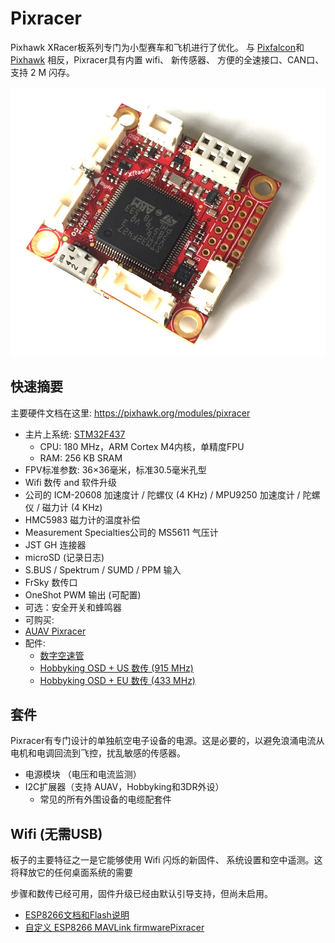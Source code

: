 # Pixracer


Pixhawk XRacer板系列专门为小型赛车和飞机进行了优化。 与 [Pixfalcon](../flight_controller/pixfalcon.md)和[Pixhawk](../flight_controller/pixhawk.md) 相反，Pixracer具有内置 wifi、 新传感器、 方便的全速接口、CAN口、支持 2 M 闪存。

![](../../assets/hardware/hardware-pixracer.jpg)

## 快速摘要

主要硬件文档在这里: https://pixhawk.org/modules/pixracer


-   主片上系统:  [STM32F437](http://www.st.com/web/en/catalog/mmc/FM141/SC1169/SS1577/LN1789)
    - CPU: 180 MHz，ARM Cortex M4内核，单精度FPU
    - RAM: 256 KB SRAM
-   FPV标准参数: 36×36毫米，标准30.5毫米孔型
-   Wifi 数传 and 软件升级
-   公司的 ICM-20608 加速度计 / 陀螺仪 (4 KHz) / MPU9250 加速度计 / 陀螺仪 / 磁力计 (4 KHz)
-   HMC5983 磁力计的温度补偿
-   Measurement Specialties公司的 MS5611 气压计
-   JST GH 连接器
-   microSD (记录日志)
-   S.BUS / Spektrum / SUMD / PPM 输入
-   FrSky 数传口
-   OneShot PWM 输出 (可配置)
-   可选：安全开关和蜂鸣器
-   可购买:
 -   [AUAV Pixracer](http://www.auav.co/product-p/xr-v1.htm)
-   配件:
    - [数字空速管](http://www.hobbyking.com/hobbyking/store/__62752__HKPilot_32_Digital_Air_Speed_Sensor_And_Pitot_Tube_Set.html)
    - [Hobbyking OSD + US 数传 (915 MHz)](http://www.hobbyking.com/hobbyking/store/__74651__Micro_HKPilot_Telemetry_Radio_Module_with_On_Screen_Display_OSD_unit_915MHz_.html)
    - [Hobbyking OSD + EU 数传 (433 MHz)](http://www.hobbyking.com/hobbyking/store/__74650__Micro_HKPilot_Telemetry_Radio_Module_with_On_Screen_Display_OSD_unit_433MHz_.html)

## 套件

Pixracer有专门设计的单独航空电子设备的电源。这是必要的，以避免浪涌电流从电机和电调回流到飞控，扰乱敏感的传感器。

- 电源模块 （电压和电流监测）
- I2C扩展器（支持 AUAV，Hobbyking和3DR外设）
  - 常见的所有外围设备的电缆配套件

## Wifi (无需USB)

板子的主要特征之一是它能够使用 Wifi 闪烁的新固件、 系统设置和空中遥测。这将释放它的任何桌面系统的需要

<aside class="todo">
步骤和数传已经可用，固件升级已经由默认引导支持，但尚未启用。
</aside>

- [ESP8266文档和Flash说明](https://pixhawk.org/peripherals/8266)
- [自定义 ESP8266 MAVLink firmwarePixracer](https://github.com/dogmaphobic/mavesp8266)


